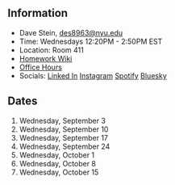 ## Information

* Dave Stein, des8963@nyu.edu
* Time: Wednesdays 12:20PM - 2:50PM EST
* Location: Room 411
* [Homework Wiki](https://github.com/ITPNYU/ICM-2025-Code/wiki/Homework-Dave-06)
* [Office Hours](https://calendar.app.google/qxMn8FR5tc22nyAW9)
* Socials: [Linked In](https://www.linkedin.com/in/davidestein/) [Instagram](https://www.instagram.com/colonelpanix/)
[Spotify](https://open.spotify.com/artist/5k3zU2X1Bg9HQOHlmlviNp?si=nqnRqII8S2C18y7eS77jnA) [Bluesky](https://bsky.app/profile/davidstein.us)

## Dates

1. Wednesday, September 3
2. Wednesday, September 10
3. Wednesday, September 17
4. Wednesday, September 24
5. Wednesday, October 1
6. Wednesday, October 8
7. Wednesday, October 15
